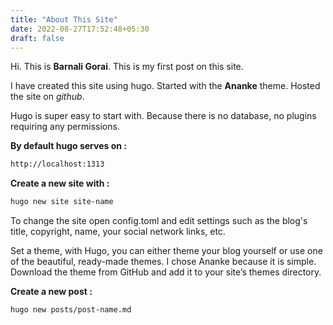 ```yaml
---
title: "About This Site"
date: 2022-08-27T17:52:48+05:30
draft: false
---
```


Hi. This is **Barnali Gorai**. 
This is my first post on this site.

I have created this site using hugo.
Started with the **Ananke** theme.
Hosted the site on *github*.

Hugo is super easy to start with. Because there is no database, no plugins requiring any permissions.

**By default hugo serves on :** 
```sh
http://localhost:1313
```


**Create a new site with :**

```sh
hugo new site site-name
```

To change the site open config.toml and edit settings such as the blog's title, copyright, name, your social network links, etc.


Set a theme, with Hugo, you can either theme your blog yourself or use one of the beautiful, ready-made themes. I chose Ananke because it is simple. Download the theme from GitHub and add it to your site’s themes directory.


**Create a new post :**

```sh
hugo new posts/post-name.md
```